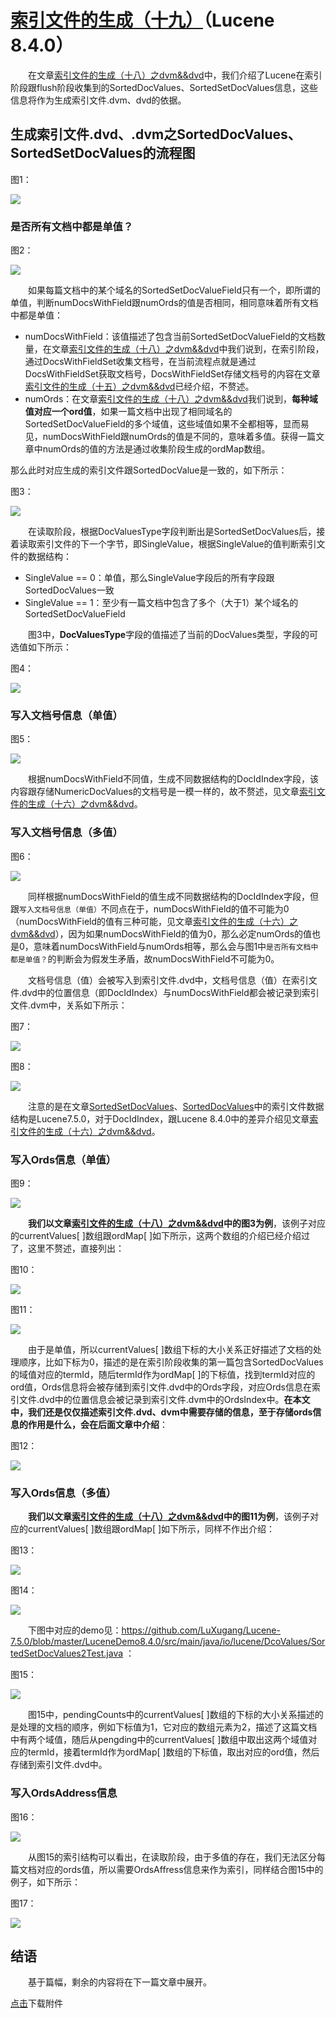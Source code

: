 # [索引文件的生成（十九）](https://www.amazingkoala.com.cn/Lucene/Index/)（Lucene 8.4.0）

&emsp;&emsp;在文章[索引文件的生成（十八）之dvm&&dvd](https://www.amazingkoala.com.cn/Lucene/Index/2020/0528/144.html)中，我们介绍了Lucene在索引阶段跟flush阶段收集到的SortedDocValues、SortedSetDocValues信息，这些信息将作为生成索引文件.dvm、dvd的依据。

## 生成索引文件.dvd、.dvm之SortedDocValues、SortedSetDocValues的流程图

图1：

<img src="索引文件的生成（十九）-image/1.png">

### 是否所有文档中都是单值？

图2：

<img src="索引文件的生成（十九）-image/2.png">

&emsp;&emsp;如果每篇文档中的某个域名的SortedSetDocValueField只有一个，即所谓的单值，判断numDocsWithField跟numOrds的值是否相同，相同意味着所有文档中都是单值：

- numDocsWithField：该值描述了包含当前SortedSetDocValueField的文档数量，在文章[索引文件的生成（十八）之dvm&&dvd](https://www.amazingkoala.com.cn/Lucene/Index/2020/0528/144.html)中我们说到，在索引阶段，通过DocsWithFieldSet收集文档号，在当前流程点就是通过DocsWithFieldSet获取文档号，DocsWithFieldSet存储文档号的内容在文章[索引文件的生成（十五）之dvm&&dvd](https://www.amazingkoala.com.cn/Lucene/Index/2020/0507/139.html)已经介绍，不赘述。
- numOrds：在文章[索引文件的生成（十八）之dvm&&dvd](https://www.amazingkoala.com.cn/Lucene/Index/2020/0528/144.html)我们说到，**每种域值对应一个ord值**，如果一篇文档中出现了相同域名的SortedSetDocValueField的多个域值，这些域值如果不全都相等，显而易见，numDocsWithField跟numOrds的值是不同的，意味着多值。获得一篇文章中numOrds的值的方法是通过收集阶段生成的ordMap数组。

那么此时对应生成的索引文件跟SortedDocValue是一致的，如下所示：

图3：

<img src="索引文件的生成（十九）-image/3.png">

&emsp;&emsp;在读取阶段，根据DocValuesType字段判断出是SortedSetDocValues后，接着读取索引文件的下一个字节，即SingleValue，根据SingleValue的值判断索引文件的数据结构：

- SingleValue == 0：单值，那么SingleValue字段后的所有字段跟SortedDocValues一致
- SingleValue == 1：至少有一篇文档中包含了多个（大于1）某个域名的SortedSetDocValueField

&emsp;&emsp;图3中，**DocValuesType**字段的值描述了当前的DocValues类型，字段的可选值如下所示：

图4：

<img src="索引文件的生成（十九）-image/4.png">

### 写入文档号信息（单值）

图5：

<img src="索引文件的生成（十九）-image/5.png">

&emsp;&emsp;根据numDocsWithField不同值，生成不同数据结构的DocIdIndex字段，该内容跟存储NumericDocValues的文档号是一模一样的，故不赘述，见文章[索引文件的生成（十六）之dvm&&dvd](https://www.amazingkoala.com.cn/Lucene/Index/2020/0518/142.html)。

### 写入文档号信息（多值）

图6：

<img src="索引文件的生成（十九）-image/6.png">

&emsp;&emsp;同样根据numDocsWithField的值生成不同数据结构的DocIdIndex字段，但跟`写入文档号信息（单值）`不同点在于，numDocsWithField的值不可能为0（numDocsWithField的值有三种可能，见文章[索引文件的生成（十六）之dvm&&dvd](https://www.amazingkoala.com.cn/Lucene/Index/2020/0518/142.html)），因为如果numDocsWithField的值为0，那么必定numOrds的值也是0，意味着numDocsWithField与numOrds相等，那么会与图1中`是否所有文档中都是单值？`的判断会为假发生矛盾，故numDocsWithField不可能为0。

&emsp;&emsp;文档号信息（值）会被写入到索引文件.dvd中，文档号信息（值）在索引文件.dvd中的位置信息（即DocIdIndex）与numDocsWithField都会被记录到索引文件.dvm中，关系如下所示：

图7：

<img src="索引文件的生成（十九）-image/7.png">


图8：

<img src="索引文件的生成（十九）-image/8.png">

&emsp;&emsp;注意的是在文章[SortedSetDocValues](https://www.amazingkoala.com.cn/Lucene/DocValues/2019/0412/48.html)、[SortedDocValues](https://www.amazingkoala.com.cn/Lucene/DocValues/2019/0219/34.html)中的索引文件数据结构是Lucene7.5.0，对于DocIdIndex，跟Lucene 8.4.0中的差异介绍见文章[索引文件的生成（十六）之dvm&&dvd](https://www.amazingkoala.com.cn/Lucene/Index/2020/0518/142.html)。


### 写入Ords信息（单值）

图9：

<img src="索引文件的生成（十九）-image/9.png">

&emsp;&emsp;**我们以文章[索引文件的生成（十八）之dvm&&dvd](https://www.amazingkoala.com.cn/Lucene/Index/2020/0528/144.html)中的图3为例**，该例子对应的currentValues[ ]数组跟ordMap[ ]如下所示，这两个数组的介绍已经介绍过了，这里不赘述，直接列出：

图10：

<img src="索引文件的生成（十九）-image/10.png">

图11：

<img src="索引文件的生成（十九）-image/11.png">

&emsp;&emsp;由于是单值，所以currentValues[ ]数组下标的大小关系正好描述了文档的处理顺序，比如下标为0，描述的是在索引阶段收集的第一篇包含SortedDocValues的域值对应的termId，随后termId作为ordMap[ ]的下标值，找到termId对应的ord值，Ords信息将会被存储到索引文件.dvd中的Ords字段，对应Ords信息在索引文件.dvd中的位置信息会被记录到索引文件.dvm中的OrdsIndex中。**在本文中，我们还是仅仅描述索引文件.dvd、dvm中需要存储的信息，至于存储ords信息的作用是什么，会在后面文章中介绍**：

图12：

<img src="索引文件的生成（十九）-image/12.png">

### 写入Ords信息（多值）

&emsp;&emsp;**我们以文章[索引文件的生成（十八）之dvm&&dvd](https://www.amazingkoala.com.cn/Lucene/Index/2020/0528/144.html)中的图11为例**，该例子对应的currentValues[ ]数组跟ordMap[ ]如下所示，同样不作出介绍：

图13：

<img src="索引文件的生成（十九）-image/13.png">

图14：

<img src="索引文件的生成（十九）-image/14.png">

&emsp;&emsp;下图中对应的demo见：https://github.com/LuXugang/Lucene-7.5.0/blob/master/LuceneDemo8.4.0/src/main/java/io/lucene/DcoValues/SortedSetDocValues2Test.java ：

图15：

<img src="索引文件的生成（十九）-image/15.png">

&emsp;&emsp;图15中，pendingCounts中的currentValues[ ]数组的下标的大小关系描述的是处理的文档的顺序，例如下标值为1，它对应的数组元素为2，描述了这篇文档中有两个域值，随后从pengding中的currentValues[ ]数组中取出这两个域值对应的termId，接着termId作为ordMap[ ]数组的下标值，取出对应的ord值，然后存储到索引文件.dvd中。

### 写入OrdsAddress信息

图16：

<img src="索引文件的生成（十九）-image/16.png">

&emsp;&emsp;从图15的索引结构可以看出，在读取阶段，由于多值的存在，我们无法区分每篇文档对应的ords值，所以需要OrdsAffress信息来作为索引，同样结合图15中的例子，如下所示：

图17：

<img src="索引文件的生成（十九）-image/17.png">

## 结语

&emsp;&emsp;基于篇幅，剩余的内容将在下一篇文章中展开。

[点击](http://www.amazingkoala.com.cn/attachment/Lucene/Index/索引文件的生成/索引文件的生成（十九）/索引文件的生成（十九）.zip)下载附件